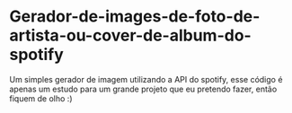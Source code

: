 # Gerador-de-images-de-foto-de-artista-ou-cover-de-album-do-spotify


Um simples gerador de imagem utilizando a API do spotify, esse código é apenas um estudo para um grande projeto que eu pretendo fazer, então fiquem de olho :)
